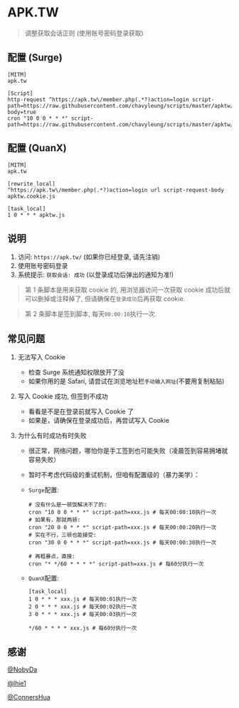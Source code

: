# APK.TW

> 调整获取会话正则 (使用账号密码登录获取)

## 配置 (Surge)

```properties
[MITM]
apk.tw

[Script]
http-request ^https://apk.tw\/member.php(.*?)action=login script-path=https://raw.githubusercontent.com/chavyleung/scripts/master/apktw/apktw.cookie.js,requires-body=true
cron "10 0 0 * * *" script-path=https://raw.githubusercontent.com/chavyleung/scripts/master/apktw/apktw.js
```

## 配置 (QuanX)

```properties
[MITM]
apk.tw

[rewrite_local]
^https://apk.tw\/member.php(.*?)action=login url script-request-body apktw.cookie.js

[task_local]
1 0 * * * apktw.js
```

## 说明

1. 访问: `https://apk.tw/` (如果你已经登录, 请先注销)
2. 使用账号密码登录
3. 系统提示: `获取会话: 成功` (以登录成功后弹出的通知为准!)

> 第 1 条脚本是用来获取 cookie 的, 用浏览器访问一次获取 cookie 成功后就可以删掉或注释掉了, 但请确保在`登录成功`后再获取 cookie.

> 第 2 条脚本是签到脚本, 每天`00:00:10`执行一次.

## 常见问题

1. 无法写入 Cookie

   - 检查 Surge 系统通知权限放开了没
   - 如果你用的是 Safari, 请尝试在浏览地址栏`手动输入网址`(不要用复制粘贴)

2. 写入 Cookie 成功, 但签到不成功

   - 看看是不是在登录前就写入 Cookie 了
   - 如果是，请确保在登录成功后，再尝试写入 Cookie

3. 为什么有时成功有时失败

   - 很正常，网络问题，哪怕你是手工签到也可能失败（凌晨签到容易拥堵就容易失败）
   - 暂时不考虑代码级的重试机制，但咱有配置级的（暴力美学）：

   - `Surge`配置:

     ```properties
     # 没有什么是一顿饭解决不了的:
     cron "10 0 0 * * *" script-path=xxx.js # 每天00:00:10执行一次
     # 如果有，那就两顿:
     cron "20 0 0 * * *" script-path=xxx.js # 每天00:00:20执行一次
     # 实在不行，三顿也能接受:
     cron "30 0 0 * * *" script-path=xxx.js # 每天00:00:30执行一次

     # 再粗暴点，直接:
     cron "* */60 * * * *" script-path=xxx.js # 每60分执行一次
     ```

   - `QuanX`配置:

     ```properties
     [task_local]
     1 0 * * * xxx.js # 每天00:01执行一次
     2 0 * * * xxx.js # 每天00:02执行一次
     3 0 * * * xxx.js # 每天00:03执行一次

     */60 * * * * xxx.js # 每60分执行一次
     ```

## 感谢

[@NobyDa](https://github.com/NobyDa)

[@lhie1](https://github.com/lhie1)

[@ConnersHua](https://github.com/ConnersHua)
